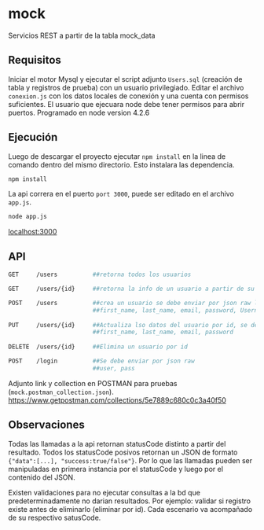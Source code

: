 # mock
Servicios REST a partir de la tabla mock_data

## Requisitos
Iniciar el motor Mysql y ejecutar el script adjunto `Users.sql` (creación de tabla y registros de prueba) con un usuario privilegiado.
Editar el archivo `conexion.js` con los datos locales de conexión y una cuenta con permisos suficientes.
El usuario que ejecuara node debe tener permisos para abrir puertos.
Programado en node version 4.2.6

## Ejecución
Luego de descargar el proyecto ejecutar `npm install` en la linea de comando dentro del mismo directorio. Esto instalara las dependencia.

```sh
npm install
```
La api correra en el puerto `port 3000`, puede ser editado en el archivo `app.js`.
```sh
node app.js
```
[localhost:3000](http://localhost:3000/)

## API
```sh
GET     /users          ##retorna todos los usuarios

GET     /users/{id}     ##retorna la info de un usuario a partir de su id

POST    /users          ##crea un usuario se debe enviar por json raw los datos
                        ##first_name, last_name, email, password, Username
                        
PUT     /users/{id}     ##Actualiza lso datos del usuario por id, se debe enviar por json raw los nuevos datos
                        ##first_name, last_name, email, password
                        
DELETE  /users/{id}     ##Elimina un usuario por id

POST    /login          ##Se debe enviar por json raw
                        ##user, pass
```
Adjunto link y collection en POSTMAN para pruebas (`mock.postman_collection.json`).
https://www.getpostman.com/collections/5e7889c680c0c3a40f50

## Observaciones

Todas las llamadas a la api retornan statusCode distinto a partir del resultado.
Todos los statusCode posivos retornan un JSON de formato  `{"data":[...], "success:true/false"}`. Por lo que las llamadas pueden ser manipuladas en primera instancia por el statusCode y luego por el contenido del JSON.

Existen validaciones para no ejecutar consultas a la bd que predeterminadamente no darian resultados. Por ejemplo: validar si registro existe antes de eliminarlo (eliminar por id). Cada escenario va acompañado de su respectivo satusCode.
